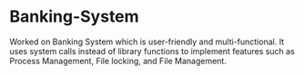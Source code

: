 # Banking-System
Worked on Banking System which is user-friendly and multi-functional. It uses system calls instead of library functions to implement features such as Process Management, File locking, and File Management.
